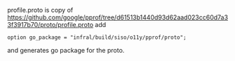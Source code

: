 profile.proto is copy of
https://github.com/google/pprof/tree/d61513b1440d93d62aad023cc60d7a33f3917b70/proto/profile.proto
add
```
option go_package = "infral/build/siso/o11y/pprof/proto";
```
and generates go package for the proto.
